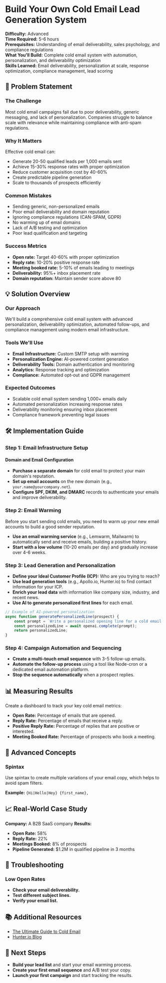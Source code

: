 # Build Your Own Cold Email Lead Generation System

**Difficulty:** Advanced  
**Time Required:** 5-6 hours  
**Prerequisites:** Understanding of email deliverability, sales psychology, and compliance regulations  
**What You'll Build:** Complete cold email system with automation, personalization, and deliverability optimization  
**Skills Learned:** Email deliverability, personalization at scale, response optimization, compliance management, lead scoring  

## 🎯 Problem Statement

### The Challenge
Most cold email campaigns fail due to poor deliverability, generic messaging, and lack of personalization. Companies struggle to balance scale with relevance while maintaining compliance with anti-spam regulations.

### Why It Matters
Effective cold email can:
- Generate 20-50 qualified leads per 1,000 emails sent
- Achieve 15-30% response rates with proper optimization
- Reduce customer acquisition cost by 40-60%
- Create predictable pipeline generation
- Scale to thousands of prospects efficiently

### Common Mistakes
- Sending generic, non-personalized emails
- Poor email deliverability and domain reputation
- Ignoring compliance regulations (CAN-SPAM, GDPR)
- No warming up of email domains
- Lack of A/B testing and optimization
- Poor lead qualification and targeting

### Success Metrics
- **Open rate:** Target 40-60% with proper optimization
- **Reply rate:** 10-20% positive response rate
- **Meeting booked rate:** 5-10% of emails leading to meetings
- **Deliverability:** 95%+ inbox placement rate
- **Domain reputation:** Maintain sender score above 80

## 💡 Solution Overview

### Our Approach
We'll build a comprehensive cold email system with advanced personalization, deliverability optimization, automated follow-ups, and compliance management using modern email infrastructure.

### Tools We'll Use
- **Email Infrastructure:** Custom SMTP setup with warming
- **Personalization Engine:** AI-powered content generation
- **Deliverability Tools:** Domain authentication and monitoring
- **Analytics:** Response tracking and optimization
- **Compliance:** Automated opt-out and GDPR management

### Expected Outcomes
- Scalable cold email system sending 1,000+ emails daily
- Automated personalization increasing response rates
- Deliverability monitoring ensuring inbox placement
- Compliance framework preventing legal issues

## 🛠️ Implementation Guide

### Step 1: Email Infrastructure Setup

#### Domain and Email Configuration
- **Purchase a separate domain** for cold email to protect your main domain's reputation.
- **Set up email accounts** on the new domain (e.g., `your.name@yourcompany.net`).
- **Configure SPF, DKIM, and DMARC** records to authenticate your emails and improve deliverability.

### Step 2: Email Warming

Before you start sending cold emails, you need to warm up your new email accounts to build a good sender reputation.

- **Use an email warming service** (e.g., Lemwarm, Mailwarm) to automatically send and receive emails, building a positive history.
- **Start with a low volume** (10-20 emails per day) and gradually increase over 4-6 weeks.

### Step 3: Lead Generation and Personalization

- **Define your Ideal Customer Profile (ICP):** Who are you trying to reach?
- **Use lead generation tools** (e.g., Apollo.io, Hunter.io) to find contact information for your ICP.
- **Enrich your lead data** with information like company size, industry, and recent news.
- **Use AI to generate personalized first lines** for each email.

```javascript
// Example of AI-powered personalization
async function generatePersonalizedLine(prospect) {
    const prompt = `Write a personalized opening line for a cold email to ${prospect.name}, who is a ${prospect.role} at ${prospect.company}. Their company recently ${prospect.recent_news}.`;
    const personalizedLine = await openai.complete(prompt);
    return personalizedLine;
}
```

### Step 4: Campaign Automation and Sequencing

- **Create a multi-touch email sequence** with 3-5 follow-up emails.
- **Automate the follow-up process** using a tool like Node-cron or a dedicated email automation platform.
- **Stop the sequence automatically** when a prospect replies.

## 📊 Measuring Results

Create a dashboard to track your key cold email metrics:

- **Open Rate:** Percentage of emails that are opened.
- **Reply Rate:** Percentage of emails that receive a reply.
- **Positive Reply Rate:** Percentage of replies that are positive or interested.
- **Meeting Booked Rate:** Percentage of prospects who book a meeting.

## 🚀 Advanced Concepts

### Spintax

Use spintax to create multiple variations of your email copy, which helps to avoid spam filters.

**Example:**
`{Hi|Hello|Hey} {first_name},`

## 📈 Real-World Case Study

**Company:** A B2B SaaS company
**Results:**
- **Open Rate:** 58%
- **Reply Rate:** 22%
- **Meetings Booked:** 8% of prospects
- **Pipeline Generated:** $1.2M in qualified pipeline in 3 months

## 🔧 Troubleshooting

### Low Open Rates
- **Check your email deliverability.**
- **Test different subject lines.**
- **Verify your email list.**

## 📚 Additional Resources

- [The Ultimate Guide to Cold Email](https://www.lemkin.com/blog/the-ultimate-guide-to-cold-email)
- [Hunter.io Blog](https://hunter.io/blog/)

## 🎯 Next Steps

- **Build your lead list** and start your email warming process.
- **Create your first email sequence** and A/B test your copy.
- **Launch your first campaign** and start tracking the results.
